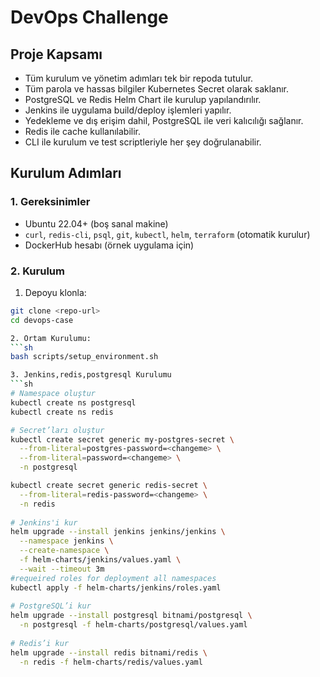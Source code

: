 # DevOps Challenge

## Proje Kapsamı

- Tüm kurulum ve yönetim adımları tek bir repoda tutulur.
- Tüm parola ve hassas bilgiler Kubernetes Secret olarak saklanır.
- PostgreSQL ve Redis Helm Chart ile kurulup yapılandırılır.
- Jenkins ile uygulama build/deploy işlemleri yapılır.
- Yedekleme ve dış erişim dahil, PostgreSQL ile veri kalıcılığı sağlanır.
- Redis ile cache kullanılabilir.
- CLI ile kurulum ve test scriptleriyle her şey doğrulanabilir.

## Kurulum Adımları

### 1. Gereksinimler

- Ubuntu 22.04+ (boş sanal makine)
- `curl`, `redis-cli`, `psql`, `git`, `kubectl`, `helm`, `terraform` (otomatik kurulur)
- DockerHub hesabı (örnek uygulama için)

### 2. Kurulum

1. Depoyu klonla:
```sh
git clone <repo-url>
cd devops-case

2. Ortam Kurulumu:
```sh
bash scripts/setup_environment.sh

3. Jenkins,redis,postgresql Kurulumu
```sh
# Namespace oluştur
kubectl create ns postgresql
kubectl create ns redis

# Secret’ları oluştur
kubectl create secret generic my-postgres-secret \
  --from-literal=postgres-password=<changeme> \
  --from-literal=password=<changeme> \
  -n postgresql

kubectl create secret generic redis-secret \
  --from-literal=redis-password=<changeme> \
  -n redis
	
# Jenkins'i kur
helm upgrade --install jenkins jenkins/jenkins \
  --namespace jenkins \
  --create-namespace \
  -f helm-charts/jenkins/values.yaml \
  --wait --timeout 3m
#requeired roles for deployment all namespaces
kubectl apply -f helm-charts/jenkins/roles.yaml
	
# PostgreSQL’i kur
helm upgrade --install postgresql bitnami/postgresql \
  -n postgresql -f helm-charts/postgresql/values.yaml
	
# Redis’i kur
helm upgrade --install redis bitnami/redis \
  -n redis -f helm-charts/redis/values.yaml
   
